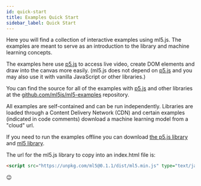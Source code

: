 ```yaml
---
id: quick-start
title: Examples Quick Start
sidebar_label: Quick Start
---
```


Here you will find a collection of interactive examples using ml5.js. The examples are meant to serve as an introduction to the library and machine learning concepts.

The examples here use [p5.js](https://p5js.org/) to access live video, create DOM elements and draw into the canvas more easily. (ml5.js does not depend on [p5.js](https://p5js.org/) and you may also use it with vanilla JavaScript or other libraries.)

You can find the source for all of the examples with [p5.js](https://p5js.org/) and other libraries at the [github.com/ml5js/ml5-examples](https://github.com/ml5js/ml5-examples) repository.

All examples are self-contained and can be run independently. Libraries are loaded through a Content Delivery Network (CDN) and certain examples (indicated in code comments) download a machine learning model from a "cloud" url.

If you need to run the examples offline you can download [the p5.js library](https://cdnjs.cloudflare.com/ajax/libs/p5.js/0.6.0/p5.min.js) and [ml5 library](https://unpkg.com/ml5@0.1.1/dist/ml5.min.js).

The url for the ml5.js library to copy into an index.html file is:

```html
<script src="https://unpkg.com/ml5@0.1.1/dist/ml5.min.js" type="text/javascript"></script>
```

😉


